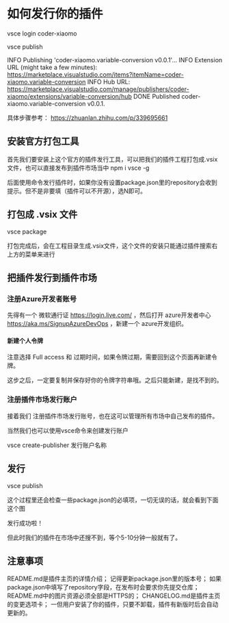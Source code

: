 # 如何发行你的插件

vsce login coder-xiaomo

vsce publish

 INFO  Publishing 'coder-xiaomo.variable-conversion v0.0.1'...
 INFO  Extension URL (might take a few minutes): https://marketplace.visualstudio.com/items?itemName=coder-xiaomo.variable-conversion
 INFO  Hub URL: https://marketplace.visualstudio.com/manage/publishers/coder-xiaomo/extensions/variable-conversion/hub
 DONE  Published coder-xiaomo.variable-conversion v0.0.1.

具体步骤参考：
https://zhuanlan.zhihu.com/p/339695661

## 安装官方打包工具

首先我们要安装上这个官方的插件发行工具，可以把我们的插件工程打包成.vsix文件，也可以直接发布到插件市场当中
npm i vsce -g

后面使用命令发行插件时，如果你没有设置package.json里的repository会收到提示。但不是非要填（插件可以不开源），选N即可。

## 打包成 .vsix 文件

vsce package

打包完成后，会在工程目录生成.vsix文件，这个文件的安装只能通过插件搜索右上方的菜单来进行


## 把插件发行到插件市场

### 注册Azure开发者账号

先得有一个 微软通行证 https://login.live.com/ ，然后打开 azure开发者中心 https://aka.ms/SignupAzureDevOps ，新建一个 azure开发组织。

#### 新建个人令牌

注意选择 Full access 和 过期时间，如果令牌过期，需要回到这个页面再新建令牌。


这步之后，一定要复制并保存好你的令牌字符串哦。之后只能新建，是找不到的。

### 注册插件市场发行账户

接着我们 注册插件市场发行账号，也在这可以管理所有市场中自己发布的插件。


当然我们也可以使用vsce命令来创建发行账户

vsce create-publisher 发行账户名称

## 发行

vsce publish

这个过程里还会检查一些package.json的必填项，一切无误的话，就会看到下面这个图


发行成功啦！

但此时我们的插件在市场中还搜不到，等个5-10分钟一般就有了。


## 注意事项
README.md是插件主页的详情介绍；
记得更新package.json里的版本号；
如果package.json中填写了repository字段，在发布时会要求你先提交仓库；
README.md中的图片资源必须全部是HTTPS的；
CHANGELOG.md是插件主页的变更选项卡；
一但用户安装了你的插件，只要不卸载，插件有新版时后会自动更新的。
